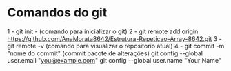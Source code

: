 # Comandos do git
1 - git init - (comando para inicializar o git)
2 - git remote add origin https://github.com/AnaMorata8642/Estrutura-Repeticao-Array-8642.git
3 - git remote -v (comando para visualizar o repositorio atual)
4 - git commit -m "nome do commit" (commit pacote de alterações)
git config --global user.email "you@example.com"
git config --global user.name "Your Name"